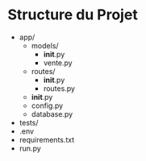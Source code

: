 # Structure du Projet

- app/
    - models/
        - __init__.py
        - vente.py
    - routes/
        - __init__.py
        - routes.py
    - __init__.py
    - config.py
    - database.py
- tests/
- .env
- requirements.txt
- run.py


